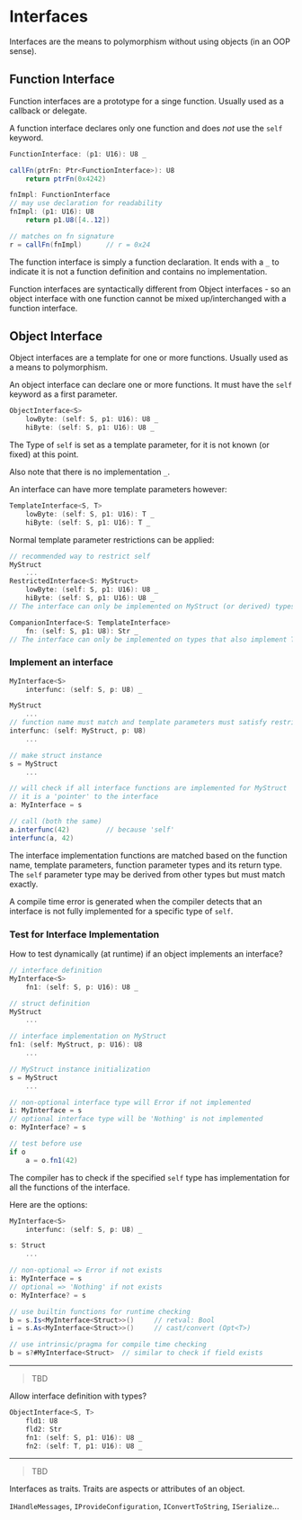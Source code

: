 # Interfaces

Interfaces are the means to polymorphism without using objects (in an OOP sense).

## Function Interface

Function interfaces are a prototype for a singe function. Usually used as a callback or delegate.

A function interface declares only one function and does _not_ use the `self` keyword.

```C#
FunctionInterface: (p1: U16): U8 _

callFn(ptrFn: Ptr<FunctionInterface>): U8
    return ptrFn(0x4242)

fnImpl: FunctionInterface
// may use declaration for readability
fnImpl: (p1: U16): U8
    return p1.U8([4..12])

// matches on fn signature
r = callFn(fnImpl)      // r = 0x24
```

The function interface is simply a function declaration. It ends with a `_` to indicate it is not a function definition and contains no implementation.

Function interfaces are syntactically different from Object interfaces - so an object interface with one function cannot be mixed up/interchanged with a function interface.

## Object Interface

Object interfaces are a template for one or more functions. Usually used as a means to polymorphism.

An object interface can declare one or more functions. It must have the `self` keyword as a first parameter.

```C#
ObjectInterface<S>
    lowByte: (self: S, p1: U16): U8 _
    hiByte: (self: S, p1: U16): U8 _
```

The Type of `self` is set as a template parameter, for it is not known (or fixed) at this point.

Also note that there is no implementation `_`.

An interface can have more template parameters however:

```C#
TemplateInterface<S, T>
    lowByte: (self: S, p1: U16): T _
    hiByte: (self: S, p1: U16): T _
```

Normal template parameter restrictions can be applied:

```csharp
// recommended way to restrict self
MyStruct
    ...
RestrictedInterface<S: MyStruct>
    lowByte: (self: S, p1: U16): U8 _
    hiByte: (self: S, p1: U16): U8 _
// The interface can only be implemented on MyStruct (or derived) types.

CompanionInterface<S: TemplateInterface>
    fn: (self: S, p1: U8): Str _
// The interface can only be implemented on types that also implement TemplateInterface (with any T).
```

### Implement an interface

```C#
MyInterface<S>
    interfunc: (self: S, p: U8) _

MyStruct
    ...
// function name must match and template parameters must satisfy restrictions (none here)
interfunc: (self: MyStruct, p: U8)
    ...

// make struct instance
s = MyStruct
    ...

// will check if all interface functions are implemented for MyStruct
// it is a 'pointer' to the interface
a: MyInterface = s

// call (both the same)
a.interfunc(42)         // because 'self'
interfunc(a, 42)
```

The interface implementation functions are matched based on the function name, template parameters, function parameter types and its return type. The `self` parameter type may be derived from other types but must match exactly.

A compile time error is generated when the compiler detects that an interface is not fully implemented for a specific type of `self`.

### Test for Interface Implementation

How to test dynamically (at runtime) if an object implements an interface?

```csharp
// interface definition
MyInterface<S>
    fn1: (self: S, p: U16): U8 _

// struct definition
MyStruct
    ...

// interface implementation on MyStruct
fn1: (self: MyStruct, p: U16): U8
    ...

// MyStruct instance initialization
s = MyStruct
    ...

// non-optional interface type will Error if not implemented
i: MyInterface = s
// optional interface type will be 'Nothing' is not implemented
o: MyInterface? = s

// test before use
if o
    a = o.fn1(42)
```

The compiler has to check if the specified `self` type has implementation for all the functions of the interface.

Here are the options:

```csharp
MyInterface<S>
    interfunc: (self: S, p: U8) _

s: Struct
    ...

// non-optional => Error if not exists
i: MyInterface = s
// optional => 'Nothing' if not exists
o: MyInterface? = s

// use builtin functions for runtime checking
b = s.Is<MyInterface<Struct>>()     // retval: Bool
i = s.As<MyInterface<Struct>>()     // cast/convert (Opt<T>)

// use intrinsic/pragma for compile time checking
b = s?#MyInterface<Struct>  // similar to check if field exists
```

---

>TBD

Allow interface definition with types?

```csharp
ObjectInterface<S, T>
    fld1: U8
    fld2: Str
    fn1: (self: S, p1: U16): U8 _
    fn2: (self: T, p1: U16): U8 _
```

---

>TBD

Interfaces as traits. Traits are aspects or attributes of an object.

`IHandleMessages`, `IProvideConfiguration`, `IConvertToString`, `ISerialize`...

